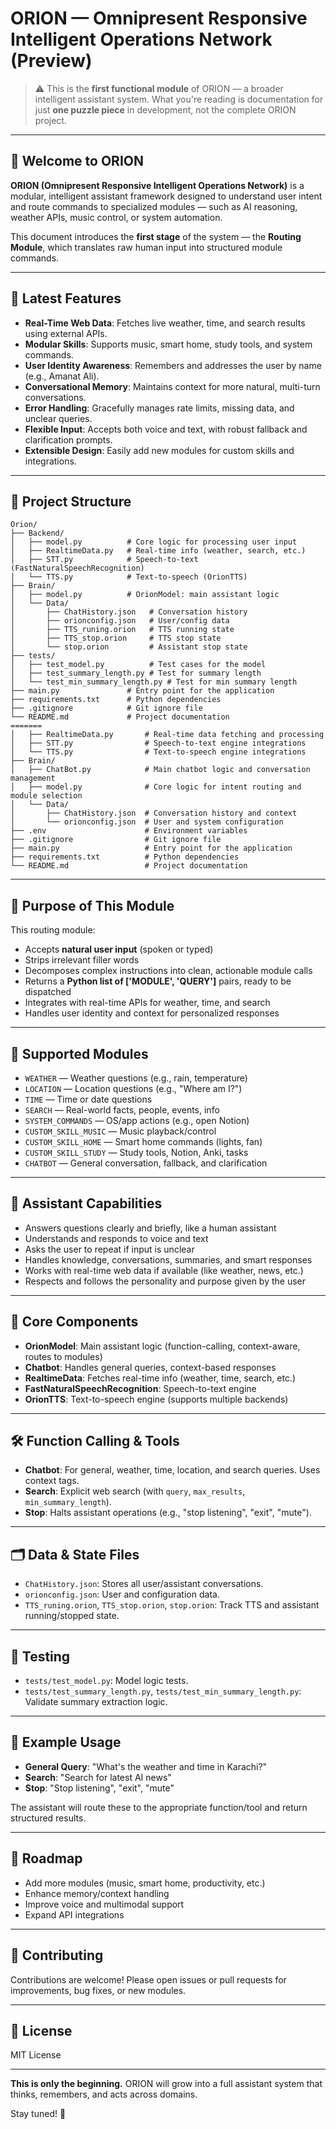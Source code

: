 # ORION — Omnipresent Responsive Intelligent Operations Network (Preview)

> ⚠️ This is the **first functional module** of ORION — a broader intelligent assistant system. What you're reading is documentation for just **one puzzle piece** in development, not the complete ORION project.

---

## 🌟 Welcome to ORION

**ORION (Omnipresent Responsive Intelligent Operations Network)** is a modular, intelligent assistant framework designed to understand user intent and route commands to specialized modules — such as AI reasoning, weather APIs, music control, or system automation.

This document introduces the **first stage** of the system — the **Routing Module**, which translates raw human input into structured module commands.

---

## 🚀 Latest Features

- **Real-Time Web Data**: Fetches live weather, time, and search results using external APIs.
- **Modular Skills**: Supports music, smart home, study tools, and system commands.
- **User Identity Awareness**: Remembers and addresses the user by name (e.g., Amanat Ali).
- **Conversational Memory**: Maintains context for more natural, multi-turn conversations.
- **Error Handling**: Gracefully manages rate limits, missing data, and unclear queries.
- **Flexible Input**: Accepts both voice and text, with robust fallback and clarification prompts.
- **Extensible Design**: Easily add new modules for custom skills and integrations.

---

## 📁 Project Structure

```
Orion/
├── Backend/
│   ├── model.py          # Core logic for processing user input
│   ├── RealtimeData.py   # Real-time info (weather, search, etc.)
│   ├── STT.py            # Speech-to-text (FastNaturalSpeechRecognition)
│   └── TTS.py            # Text-to-speech (OrionTTS)
├── Brain/
│   ├── model.py          # OrionModel: main assistant logic
│   └── Data/
│       ├── ChatHistory.json   # Conversation history
│       ├── orionconfig.json   # User/config data
│       ├── TTS_runing.orion   # TTS running state
│       ├── TTS_stop.orion     # TTS stop state
│       └── stop.orion         # Assistant stop state
├── tests/
│   ├── test_model.py          # Test cases for the model
│   ├── test_summary_length.py # Test for summary length
│   └── test_min_summary_length.py # Test for min summary length
├── main.py               # Entry point for the application
├── requirements.txt      # Python dependencies
├── .gitignore            # Git ignore file
└── README.md             # Project documentation
=======
│   ├── RealtimeData.py       # Real-time data fetching and processing
│   ├── STT.py                # Speech-to-text engine integrations
│   └── TTS.py                # Text-to-speech engine integrations
├── Brain/
│   ├── ChatBot.py            # Main chatbot logic and conversation management
│   ├── model.py              # Core logic for intent routing and module selection
│   └── Data/
│       ├── ChatHistory.json  # Conversation history and context
│       └── orionconfig.json  # User and system configuration
├── .env                      # Environment variables
├── .gitignore                # Git ignore file
├── main.py                   # Entry point for the application
├── requirements.txt          # Python dependencies
└── README.md                 # Project documentation
```

---

## 🎯 Purpose of This Module

This routing module:

* Accepts **natural user input** (spoken or typed)
* Strips irrelevant filler words
* Decomposes complex instructions into clean, actionable module calls
* Returns a **Python list of ['MODULE', 'QUERY']** pairs, ready to be dispatched
* Integrates with real-time APIs for weather, time, and search
* Handles user identity and context for personalized responses

---

## 🧩 Supported Modules

- `WEATHER` — Weather questions (e.g., rain, temperature)
- `LOCATION` — Location questions (e.g., "Where am I?")
- `TIME` — Time or date questions
- `SEARCH` — Real-world facts, people, events, info
- `SYSTEM_COMMANDS` — OS/app actions (e.g., open Notion)
- `CUSTOM_SKILL_MUSIC` — Music playback/control
- `CUSTOM_SKILL_HOME` — Smart home commands (lights, fan)
- `CUSTOM_SKILL_STUDY` — Study tools, Notion, Anki, tasks
- `CHATBOT` — General conversation, fallback, and clarification

---

## 🧠 Assistant Capabilities

- Answers questions clearly and briefly, like a human assistant
- Understands and responds to voice and text
- Asks the user to repeat if input is unclear
- Handles knowledge, conversations, summaries, and smart responses
- Works with real-time web data if available (like weather, news, etc.)
- Respects and follows the personality and purpose given by the user

---

## 🧠 Core Components

- **OrionModel**: Main assistant logic (function-calling, context-aware, routes to modules)
- **Chatbot**: Handles general queries, context-based responses
- **RealtimeData**: Fetches real-time info (weather, time, search, etc.)
- **FastNaturalSpeechRecognition**: Speech-to-text engine
- **OrionTTS**: Text-to-speech engine (supports multiple backends)

---

## 🛠️ Function Calling & Tools

- **Chatbot**: For general, weather, time, location, and search queries. Uses context tags.
- **Search**: Explicit web search (with `query`, `max_results`, `min_summary_length`).
- **Stop**: Halts assistant operations (e.g., "stop listening", "exit", "mute").

---

## 🗂️ Data & State Files

- `ChatHistory.json`: Stores all user/assistant conversations.
- `orionconfig.json`: User and configuration data.
- `TTS_runing.orion`, `TTS_stop.orion`, `stop.orion`: Track TTS and assistant running/stopped state.

---

## 🧪 Testing

- `tests/test_model.py`: Model logic tests.
- `tests/test_summary_length.py`, `tests/test_min_summary_length.py`: Validate summary extraction logic.

---

## 🚦 Example Usage

- **General Query**: "What's the weather and time in Karachi?"
- **Search**: "Search for latest AI news"
- **Stop**: "Stop listening", "exit", "mute"

The assistant will route these to the appropriate function/tool and return structured results.

---

## 🚀 Roadmap

- Add more modules (music, smart home, productivity, etc.)
- Enhance memory/context handling
- Improve voice and multimodal support
- Expand API integrations

---

## 📝 Contributing

Contributions are welcome! Please open issues or pull requests for improvements, bug fixes, or new modules.

---

## 📄 License

MIT License

---

**This is only the beginning.** ORION will grow into a full assistant system that thinks, remembers, and acts across domains.

Stay tuned! 🌌
